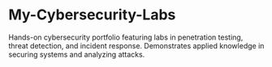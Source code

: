 # My-Cybersecurity-Labs
Hands-on cybersecurity portfolio featuring labs in penetration testing, threat detection, and incident response. Demonstrates applied knowledge in securing systems and analyzing attacks.
